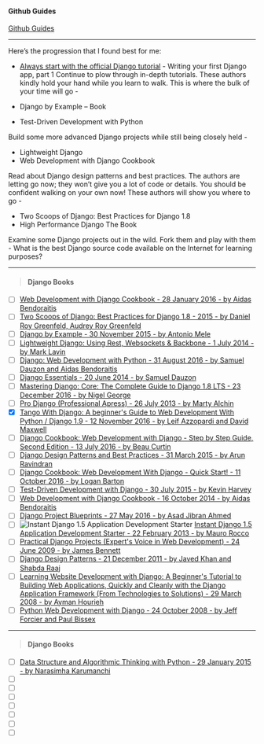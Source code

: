 
#### Github Guides
[Github Guides](https://guides.github.com/)

---

Here’s the progression that I found best for me:

* [Always start with the official Django tutorial](https://www.quora.com/What-is-the-fastest-way-to-learn-Django/answer/Mark-Dawson-20?srid=Cowl) -
  Writing your first Django app, part 1
Continue to plow through in-depth tutorials. These authors kindly hold your hand while you learn to walk. This is where the bulk of your time will go -

* Django by Example – Book
* Test-Driven Development with Python

Build some more advanced Django projects while still being closely held -
 * Lightweight Django
 * Web Development with Django Cookbook

Read about Django design patterns and best practices. The authors are letting go now; they won’t give you a lot of code or details. You should be confident walking on your own now! These authors will show you where to go -
 * Two Scoops of Django: Best Practices for Django 1.8
 * High Performance Django The Book

Examine some Django projects out in the wild. Fork them and play with them - What is the best Django source code available on the Internet for learning purposes?

---

> #### Django Books

- [ ] [Web Development with Django Cookbook - 28 January 2016 - by Aidas Bendoraitis](http://www.amazon.in/Web-Development-Django-Cookbook/dp/1785886770/)
- [ ] [Two Scoops of Django: Best Practices for Django 1.8 - 2015 - by Daniel Roy Greenfeld, Audrey Roy Greenfeld](http://www.amazon.in/Two-Scoops-Django-Best-Practices/dp/0981467350/)
- [ ] [Django by Example - 30 November 2015 - by Antonio Mele](http://www.amazon.in/Django-Example-Antonio-Mele/dp/1784391913/)
- [ ] [Lightweight Django: Using Rest, Websockets & Backbone - 1 July 2014 - by Mark Lavin](http://www.amazon.in/Lightweight-Django-Using-Websockets-Backbone/dp/9351108651/)
- [ ] [Django: Web Development with Python - 31 August 2016 - by Samuel Dauzon and Aidas Bendoraitis](http://www.amazon.in/Django-Development-Python-Samuel-Dauzon/dp/1787121380/)
- [ ] [Django Essentials - 20 June 2014 - by Samuel Dauzon](http://www.amazon.in/Django-Essentials-Samuel-Dauzon/dp/1783983701/)
- [ ] [Mastering Django: Core: The Complete Guide to Django 1.8 LTS - 23 December 2016 - by Nigel George](http://www.amazon.in/Mastering-Django-Core-Nigel-George/dp/1787281140/)
- [ ] [Pro Django (Professional Apress) - 26 July 2013 - by Marty Alchin](http://www.amazon.in/Django-Professional-Apress-Marty-Alchin/dp/1430258098/)
- [x] [Tango With Django: A beginner's Guide to Web Development With Python / Django 1.9 - 12 November 2016 - by Leif Azzopardi and David Maxwell](http://www.amazon.in/Tango-Django-beginners-Development-Python-ebook/dp/B01N91N65Y/)
- [ ] [Django Cookbook: Web Development with Django - Step by Step Guide, Second Edition - 13 July 2016 - by Beau Curtin](http://www.amazon.in/Django-Cookbook-Development-Guide-Second-ebook/dp/B01IFI8SVG/)
- [ ] [Django Design Patterns and Best Practices - 31 March 2015 - by Arun Ravindran](http://www.amazon.in/Django-Design-Patterns-Best-Practices/dp/1783986646/)
- [ ] [Django Cookbook: Web Development With Django - Quick Start! - 11 October 2016 - by Logan Barton](http://www.amazon.in/Django-Cookbook-Development-Quick-Start/dp/1539399141/)
- [ ] [Test-Driven Development with Django - 30 July 2015 - by Kevin Harvey](http://www.amazon.in/Test-Driven-Development-Django-Kevin-Harvey/dp/178528116X/)
- [ ] [Web Development with Django Cookbook - 16 October 2014 - by Aidas Bendoraitis](http://www.amazon.in/Development-Django-Cookbook-Aidas-Bendoraitis/dp/178328689X/)
- [ ] [Django Project Blueprints - 27 May 2016 - by Asad Jibran Ahmed](http://www.amazon.in/Django-Project-Blueprints-Jibran-Ahmed/dp/1783985429/)
- [ ] ![Instant Django 1.5 Application Development Starter](http://ecx.images-amazon.com/images/I/516O5Kd9TwL._AC_US218_FMwebp_QL70_.jpg) [Instant Django 1.5 Application Development Starter - 22 February 2013 - by Mauro Rocco](http://www.amazon.in/Instant-Django-Application-Development-Starter/dp/1782163565/)
- [ ] [Practical Django Projects (Expert's Voice in Web Development) - 24 June 2009 - by James Bennett](http://www.amazon.in/Practical-Django-Projects-Experts-Development/dp/1430219386/)
- [ ] [Django Design Patterns - 21 December 2011 - by Javed Khan and Shabda Raaj](http://www.amazon.in/Django-Design-Patterns-Javed-Khan-ebook/dp/B006OYO9SK/)
- [ ] [Learning Website Development with Django: A Beginner's Tutorial to Building Web Applications, Quickly and Cleanly with the Django Application Framework (From Technologies to Solutions) - 29 March 2008 - by Ayman Hourieh](http://www.amazon.in/Learning-Website-Development-Django-Applications/dp/1847193358/)
- [ ] [Python Web Development with Django - 24 October 2008 - by Jeff Forcier and Paul Bissex](http://www.amazon.in/Python-Development-Django-Jeff-Forcier-ebook/dp/B001ANYCGO/)

---

> #### Django Books

- [ ] [Data Structure and Algorithmic Thinking with Python - 29 January 2015 - by Narasimha Karumanchi](http://www.amazon.in/Data-Structure-Algorithmic-Thinking-Python/dp/8192107590/)
- [ ] []()
- [ ] []()
- [ ] []()
- [ ] []()
- [ ] []()
- [ ] []()
- [ ] []()
